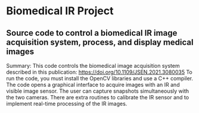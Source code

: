 # Biomedical IR Project
## Source code to control a biomedical IR image acquisition system, process, and display medical images

Summary: This code controls the biomedical image acquisition system described in this publication: https://doi.org/10.1109/JSEN.2021.3080035
To run the code, you must install the OpenCV libraries and use a C++ compiler.
The code opens a graphical interface to acquire images with an IR and visible image sensor. The user can capture snapshots simultaneously with the two cameras. 
There are extra routines to calibrate the IR sensor and to implement real-time processing of the IR images.
